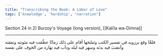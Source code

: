 ```yaml
---
title: "Transcribing the Book: A Labor of Love"
tags: ['knowledge', 'hardship', "narration"]
---
```


 Section 24 in 2) Burzoy's Voyage (long version), [[Kalīla wa-Dimna]]

---
فلمَّا وقع برزويه في تفسير الكتب ونَسْخها أقام على ذلك زمانًا عظُمَت فيه مئونته ونفقته وأنصَبَ فيه بدنَه وسهِر فيه ليله ودأب فيه نهاره من الخوف على نفسه
